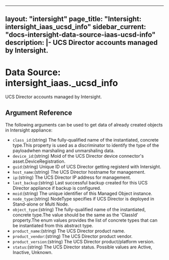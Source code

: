 
---
layout: "intersight"
page_title: "Intersight: intersight_iaas_ucsd_info"
sidebar_current: "docs-intersight-data-source-iaas-ucsd-info"
description: |-
UCS Director accounts managed by Intersight.
---

# Data Source: intersight_iaas._ucsd_info
UCS Director accounts managed by Intersight.
## Argument Reference
The following arguments can be used to get data of already created objects in Intersight appliance:
* `class_id`:(string) The fully-qualified name of the instantiated, concrete type.This property is used as a discriminator to identify the type of the payloadwhen marshaling and unmarshaling data. 
* `device_id`:(string) Moid of the UCS Director device connector's asset.DeviceRegistration. 
* `guid`:(string) Unique ID of UCS Director getting registerd with Intersight. 
* `host_name`:(string) The UCS Director hostname for management. 
* `ip`:(string) The UCS Director IP address for management. 
* `last_backup`:(string) Last successful backup created for this UCS Director appliance if backup is configured. 
* `moid`:(string) The unique identifier of this Managed Object instance. 
* `node_type`:(string) NodeType specifies if UCS Director is deployed in Stand-alone or Multi Node. 
* `object_type`:(string) The fully-qualified name of the instantiated, concrete type.The value should be the same as the 'ClassId' property.The enum values provides the list of concrete types that can be instantiated from this abstract type. 
* `product_name`:(string) The UCS Director product name. 
* `product_vendor`:(string) The UCS Director product vendor. 
* `product_version`:(string) The UCS Director product/platform version. 
* `status`:(string) The UCS Director status. Possible values are Active, Inactive, Unknown. 
